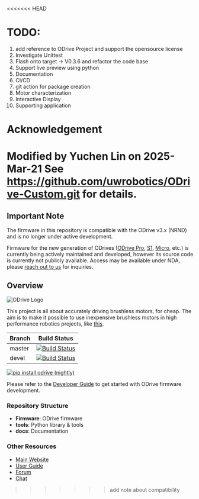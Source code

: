 <<<<<<< HEAD
# TODO:

1. add reference to ODrive Project and support the opensource license
2. Investigate Unittest
3. Flash onto target -> V0.3.6 and refactor the code base
4. Support live preview using python
5. Documentation
6. CI/CD
7. git action for package creation
8. Motor characterization
9. Interactive Display
10. Supporting application

# Acknowledgement

Modified by Yuchen Lin on 2025-Mar-21
See https://github.com/uwrobotics/ODrive-Custom.git for details.
=======
## Important Note

The firmware in this repository is compatible with the ODrive v3.x (NRND) and is no longer under active development.

Firmware for the new generation of ODrives ([ODrive Pro](https://odriverobotics.com/shop/odrive-pro), [S1](https://odriverobotics.com/shop/odrive-s1), [Micro](https://odriverobotics.com/shop/odrive-micro), etc.) is currently being actively maintained and developed, however its source code is currently not publicly available. Access may be available under NDA, please [reach out to us](mailto:info@odriverobotics.com) for inquiries.

## Overview

![ODrive Logo](https://static1.squarespace.com/static/58aff26de4fcb53b5efd2f02/t/59bf2a7959cc6872bd68be7e/1505700483663/Odrive+logo+plus+text+black.png?format=1000w)

This project is all about accurately driving brushless motors, for cheap. The aim is to make it possible to use inexpensive brushless motors in high performance robotics projects, like [this](https://www.youtube.com/watch?v=WT4E5nb3KtY).

| Branch | Build Status |
|--------|--------------|
| master | [![Build Status](https://travis-ci.org/madcowswe/ODrive.png?branch=master)](https://travis-ci.org/madcowswe/ODrive) |
| devel  | [![Build Status](https://travis-ci.org/madcowswe/ODrive.png?branch=devel)](https://travis-ci.org/madcowswe/ODrive) |

[![pip install odrive (nightly)](https://github.com/madcowswe/ODrive/workflows/pip%20install%20odrive%20(nightly)/badge.svg)](https://github.com/madcowswe/ODrive/actions?query=workflow%3A%22pip+install+odrive+%28nightly%29%22)

Please refer to the [Developer Guide](https://docs.odriverobotics.com/v/latest/developer-guide.html#) to get started with ODrive firmware development.


### Repository Structure
 * **Firmware**: ODrive firmware
 * **tools**: Python library & tools
 * **docs**: Documentation

### Other Resources

 * [Main Website](https://www.odriverobotics.com/)
 * [User Guide](https://docs.odriverobotics.com/)
 * [Forum](https://discourse.odriverobotics.com/)
 * [Chat](https://discourse.odriverobotics.com/t/come-chat-with-us/281)
>>>>>>> add note about compatibility
